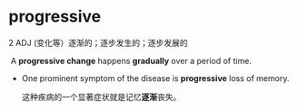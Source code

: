 # progressive

2 ADJ (变化等）逐渐的；逐步发生的；逐步发展的

​	A **progressive change** happens **gradually** over a period of time.

* One prominent symptom of the disease is **progressive** loss of memory.

  这种疾病的一个显著症状就是记忆**逐渐**丧失。